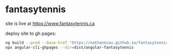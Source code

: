 # fantasytennis

site is live at https://www.fantasytennis.ca

deploy site to gh pages:

```bash
ng build --prod --base-href "https://nathanesau.github.io/fantasytennis/"
npx angular-cli-ghpages --dir=dist/angular-fantasytennis
```
